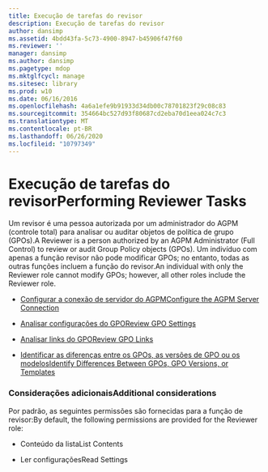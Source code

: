 ```yaml
---
title: Execução de tarefas do revisor
description: Execução de tarefas do revisor
author: dansimp
ms.assetid: 4bdd43fa-5c73-4900-8947-b45906f47f60
ms.reviewer: ''
manager: dansimp
ms.author: dansimp
ms.pagetype: mdop
ms.mktglfcycl: manage
ms.sitesec: library
ms.prod: w10
ms.date: 06/16/2016
ms.openlocfilehash: 4a6a1efe9b91933d34db00c78701823f29c08c83
ms.sourcegitcommit: 354664bc527d93f80687cd2eba70d1eea024c7c3
ms.translationtype: MT
ms.contentlocale: pt-BR
ms.lasthandoff: 06/26/2020
ms.locfileid: "10797349"
---
```

# <span data-ttu-id="08ede-103">Execução de tarefas do revisor</span><span class="sxs-lookup"><span data-stu-id="08ede-103">Performing Reviewer Tasks</span></span>


<span data-ttu-id="08ede-104">Um revisor é uma pessoa autorizada por um administrador do AGPM (controle total) para analisar ou auditar objetos de política de grupo (GPOs).</span><span class="sxs-lookup"><span data-stu-id="08ede-104">A Reviewer is a person authorized by an AGPM Administrator (Full Control) to review or audit Group Policy objects (GPOs).</span></span> <span data-ttu-id="08ede-105">Um indivíduo com apenas a função revisor não pode modificar GPOs; no entanto, todas as outras funções incluem a função do revisor.</span><span class="sxs-lookup"><span data-stu-id="08ede-105">An individual with only the Reviewer role cannot modify GPOs; however, all other roles include the Reviewer role.</span></span>

-   [<span data-ttu-id="08ede-106">Configurar a conexão de servidor do AGPM</span><span class="sxs-lookup"><span data-stu-id="08ede-106">Configure the AGPM Server Connection</span></span>](configure-the-agpm-server-connection-reviewer.md)

-   [<span data-ttu-id="08ede-107">Analisar configurações do GPO</span><span class="sxs-lookup"><span data-stu-id="08ede-107">Review GPO Settings</span></span>](review-gpo-settings.md)

-   [<span data-ttu-id="08ede-108">Analisar links do GPO</span><span class="sxs-lookup"><span data-stu-id="08ede-108">Review GPO Links</span></span>](review-gpo-links.md)

-   [<span data-ttu-id="08ede-109">Identificar as diferenças entre os GPOs, as versões de GPO ou os modelos</span><span class="sxs-lookup"><span data-stu-id="08ede-109">Identify Differences Between GPOs, GPO Versions, or Templates</span></span>](identify-differences-between-gpos-gpo-versions-or-templates.md)

### <span data-ttu-id="08ede-110">Considerações adicionais</span><span class="sxs-lookup"><span data-stu-id="08ede-110">Additional considerations</span></span>

<span data-ttu-id="08ede-111">Por padrão, as seguintes permissões são fornecidas para a função de revisor:</span><span class="sxs-lookup"><span data-stu-id="08ede-111">By default, the following permissions are provided for the Reviewer role:</span></span>

-   <span data-ttu-id="08ede-112">Conteúdo da lista</span><span class="sxs-lookup"><span data-stu-id="08ede-112">List Contents</span></span>

-   <span data-ttu-id="08ede-113">Ler configurações</span><span class="sxs-lookup"><span data-stu-id="08ede-113">Read Settings</span></span>

 

 





